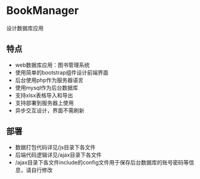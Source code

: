 # BookManager
设计数据库应用


## 特点
* web数据库应用：图书管理系统
* 使用简单的bootstrap组件设计前端界面
* 后台使用php作为服务器语言
* 使用mysql作为后台数据库
* 支持xlsx表格导入和导出
* 支持部署到服务器上使用
* 异步交互设计，界面不需刷新

## 部署
* 数据打包代码详见/js目录下各文件
* 后端代码逻辑详见/ajax目录下各文件
* /ajax目录下各文件include的config文件用于保存后台数据库的账号密码等信息，请自行修改
